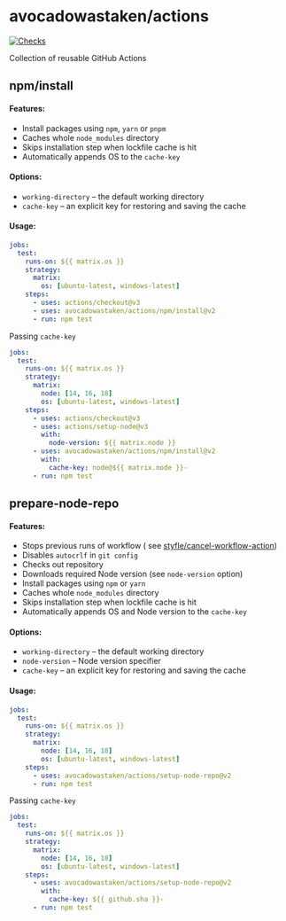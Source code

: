 # avocadowastaken/actions

[![Checks](https://github.com/avocadowastaken/actions/actions/workflows/checks.yml/badge.svg)](https://github.com/avocadowastaken/actions/actions/workflows/checks.yml)

Collection of reusable GitHub Actions

## npm/install

#### Features:

- Install packages using `npm`, `yarn` or `pnpm`
- Caches whole `node_modules` directory
- Skips installation step when lockfile cache is hit
- Automatically appends OS to the `cache-key`

#### Options:

- `working-directory` – the default working directory
- `cache-key` – an explicit key for restoring and saving the cache

#### Usage:

```yaml
jobs:
  test:
    runs-on: ${{ matrix.os }}
    strategy:
      matrix:
        os: [ubuntu-latest, windows-latest]
    steps:
      - uses: actions/checkout@v3
      - uses: avocadowastaken/actions/npm/install@v2
      - run: npm test
```

Passing `cache-key`

```yaml
jobs:
  test:
    runs-on: ${{ matrix.os }}
    strategy:
      matrix:
        node: [14, 16, 18]
        os: [ubuntu-latest, windows-latest]
    steps:
      - uses: actions/checkout@v3
      - uses: actions/setup-node@v3
        with:
          node-version: ${{ matrix.node }}
      - uses: avocadowastaken/actions/npm/install@v2
        with:
          cache-key: node@${{ matrix.node }}-
      - run: npm test
```

## prepare-node-repo

#### Features:

- Stops previous runs of workflow (
  see [styfle/cancel-workflow-action](https://github.com/styfle/cancel-workflow-action))
- Disables `autocrlf` in `git config`
- Checks out repository
- Downloads required Node version (see `node-version` option)
- Install packages using `npm` or `yarn`
- Caches whole `node_modules` directory
- Skips installation step when lockfile cache is hit
- Automatically appends OS and Node version to the `cache-key`

#### Options:

- `working-directory` – the default working directory
- `node-version` – Node version specifier
- `cache-key` – an explicit key for restoring and saving the cache

#### Usage:

```yaml
jobs:
  test:
    runs-on: ${{ matrix.os }}
    strategy:
      matrix:
        node: [14, 16, 18]
        os: [ubuntu-latest, windows-latest]
    steps:
      - uses: avocadowastaken/actions/setup-node-repo@v2
      - run: npm test
```

Passing `cache-key`

```yaml
jobs:
  test:
    runs-on: ${{ matrix.os }}
    strategy:
      matrix:
        node: [14, 16, 18]
        os: [ubuntu-latest, windows-latest]
    steps:
      - uses: avocadowastaken/actions/setup-node-repo@v2
        with:
          cache-key: ${{ github.sha }}-
      - run: npm test
```
